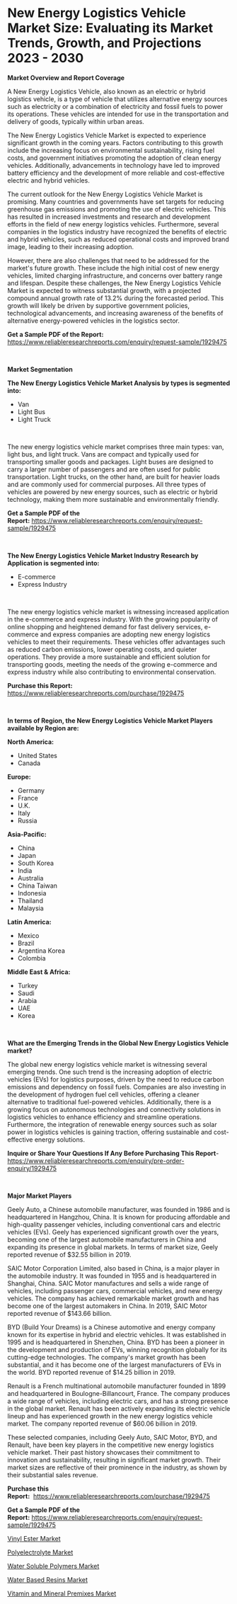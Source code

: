 <p><h1>New Energy Logistics Vehicle Market Size: Evaluating its Market Trends, Growth, and Projections 2023 - 2030</h1></p><p><strong>Market Overview and Report Coverage</strong></p>
<p><p>A New Energy Logistics Vehicle, also known as an electric or hybrid logistics vehicle, is a type of vehicle that utilizes alternative energy sources such as electricity or a combination of electricity and fossil fuels to power its operations. These vehicles are intended for use in the transportation and delivery of goods, typically within urban areas.</p><p>The New Energy Logistics Vehicle Market is expected to experience significant growth in the coming years. Factors contributing to this growth include the increasing focus on environmental sustainability, rising fuel costs, and government initiatives promoting the adoption of clean energy vehicles. Additionally, advancements in technology have led to improved battery efficiency and the development of more reliable and cost-effective electric and hybrid vehicles.</p><p>The current outlook for the New Energy Logistics Vehicle Market is promising. Many countries and governments have set targets for reducing greenhouse gas emissions and promoting the use of electric vehicles. This has resulted in increased investments and research and development efforts in the field of new energy logistics vehicles. Furthermore, several companies in the logistics industry have recognized the benefits of electric and hybrid vehicles, such as reduced operational costs and improved brand image, leading to their increasing adoption.</p><p>However, there are also challenges that need to be addressed for the market's future growth. These include the high initial cost of new energy vehicles, limited charging infrastructure, and concerns over battery range and lifespan. Despite these challenges, the New Energy Logistics Vehicle Market is expected to witness substantial growth, with a projected compound annual growth rate of 13.2% during the forecasted period. This growth will likely be driven by supportive government policies, technological advancements, and increasing awareness of the benefits of alternative energy-powered vehicles in the logistics sector.</p></p>
<p><strong>Get a Sample PDF of the Report:</strong> <a href="https://www.reliableresearchreports.com/enquiry/request-sample/1929475">https://www.reliableresearchreports.com/enquiry/request-sample/1929475</a></p>
<p>&nbsp;</p>
<p><strong>Market Segmentation</strong></p>
<p><strong>The New Energy Logistics Vehicle Market Analysis by types is segmented into:</strong></p>
<p><ul><li>Van</li><li>Light Bus</li><li>Light Truck</li></ul></p>
<p>&nbsp;</p>
<p><p>The new energy logistics vehicle market comprises three main types: van, light bus, and light truck. Vans are compact and typically used for transporting smaller goods and packages. Light buses are designed to carry a larger number of passengers and are often used for public transportation. Light trucks, on the other hand, are built for heavier loads and are commonly used for commercial purposes. All three types of vehicles are powered by new energy sources, such as electric or hybrid technology, making them more sustainable and environmentally friendly.</p></p>
<p><strong>Get a Sample PDF of the Report:</strong>&nbsp;<a href="https://www.reliableresearchreports.com/enquiry/request-sample/1929475">https://www.reliableresearchreports.com/enquiry/request-sample/1929475</a></p>
<p>&nbsp;</p>
<p><strong>The New Energy Logistics Vehicle Market Industry Research by Application is segmented into:</strong></p>
<p><ul><li>E-commerce</li><li>Express Industry</li></ul></p>
<p>&nbsp;</p>
<p><p>The new energy logistics vehicle market is witnessing increased application in the e-commerce and express industry. With the growing popularity of online shopping and heightened demand for fast delivery services, e-commerce and express companies are adopting new energy logistics vehicles to meet their requirements. These vehicles offer advantages such as reduced carbon emissions, lower operating costs, and quieter operations. They provide a more sustainable and efficient solution for transporting goods, meeting the needs of the growing e-commerce and express industry while also contributing to environmental conservation.</p></p>
<p><strong>Purchase this Report:</strong>&nbsp; <a href="https://www.reliableresearchreports.com/purchase/1929475">https://www.reliableresearchreports.com/purchase/1929475</a></p>
<p>&nbsp;</p>
<p><strong>In terms of Region, the New Energy Logistics Vehicle Market Players available by Region are:</strong></p>
<p>
    <p> <strong> North America: </strong>
        <ul>
            <li>United States</li>
            <li>Canada</li>
        </ul>
        </p> 
    <p> <strong> Europe: </strong>
        <ul>
            <li>Germany</li>
            <li>France</li>
            <li>U.K.</li>
            <li>Italy</li>
            <li>Russia</li>
        </ul>
        </p> 
    <p> <strong> Asia-Pacific: </strong>
        <ul>
            <li>China</li>
            <li>Japan</li>
            <li>South Korea</li>
            <li>India</li>
            <li>Australia</li>
            <li>China Taiwan</li>
            <li>Indonesia</li>
            <li>Thailand</li>
            <li>Malaysia</li>
        </ul>
        </p> 
    <p> <strong> Latin America: </strong>
        <ul>
            <li>Mexico</li>
            <li>Brazil</li>
            <li>Argentina Korea</li>
            <li>Colombia</li>
        </ul>
        </p> 
    <p> <strong> Middle East & Africa: </strong>
        <ul>
            <li>Turkey</li>
            <li>Saudi</li>
            <li>Arabia</li>
            <li>UAE</li>
            <li>Korea</li>
        </ul>
    </p>
    </p>
<p>&nbsp;</p>
<p><strong>What are the Emerging Trends in the Global New Energy Logistics Vehicle market?</strong></p>
<p><p>The global new energy logistics vehicle market is witnessing several emerging trends. One such trend is the increasing adoption of electric vehicles (EVs) for logistics purposes, driven by the need to reduce carbon emissions and dependency on fossil fuels. Companies are also investing in the development of hydrogen fuel cell vehicles, offering a cleaner alternative to traditional fuel-powered vehicles. Additionally, there is a growing focus on autonomous technologies and connectivity solutions in logistics vehicles to enhance efficiency and streamline operations. Furthermore, the integration of renewable energy sources such as solar power in logistics vehicles is gaining traction, offering sustainable and cost-effective energy solutions.</p></p>
<p><strong>Inquire or Share Your Questions If Any Before Purchasing This Report</strong>- <a href="https://www.reliableresearchreports.com/enquiry/pre-order-enquiry/1929475">https://www.reliableresearchreports.com/enquiry/pre-order-enquiry/1929475</a></p>
<p>&nbsp;</p>
<p><strong>Major Market Players</strong></p>
<p><p>Geely Auto, a Chinese automobile manufacturer, was founded in 1986 and is headquartered in Hangzhou, China. It is known for producing affordable and high-quality passenger vehicles, including conventional cars and electric vehicles (EVs). Geely has experienced significant growth over the years, becoming one of the largest automobile manufacturers in China and expanding its presence in global markets. In terms of market size, Geely reported revenue of $32.55 billion in 2019.</p><p>SAIC Motor Corporation Limited, also based in China, is a major player in the automobile industry. It was founded in 1955 and is headquartered in Shanghai, China. SAIC Motor manufactures and sells a wide range of vehicles, including passenger cars, commercial vehicles, and new energy vehicles. The company has achieved remarkable market growth and has become one of the largest automakers in China. In 2019, SAIC Motor reported revenue of $143.66 billion.</p><p>BYD (Build Your Dreams) is a Chinese automotive and energy company known for its expertise in hybrid and electric vehicles. It was established in 1995 and is headquartered in Shenzhen, China. BYD has been a pioneer in the development and production of EVs, winning recognition globally for its cutting-edge technologies. The company's market growth has been substantial, and it has become one of the largest manufacturers of EVs in the world. BYD reported revenue of $14.25 billion in 2019.</p><p>Renault is a French multinational automobile manufacturer founded in 1899 and headquartered in Boulogne-Billancourt, France. The company produces a wide range of vehicles, including electric cars, and has a strong presence in the global market. Renault has been actively expanding its electric vehicle lineup and has experienced growth in the new energy logistics vehicle market. The company reported revenue of $60.06 billion in 2019.</p><p>These selected companies, including Geely Auto, SAIC Motor, BYD, and Renault, have been key players in the competitive new energy logistics vehicle market. Their past history showcases their commitment to innovation and sustainability, resulting in significant market growth. Their market sizes are reflective of their prominence in the industry, as shown by their substantial sales revenue.</p></p>
<p><strong>Purchase this Report:</strong>&nbsp;&nbsp;<a href="https://www.reliableresearchreports.com/purchase/1929475">https://www.reliableresearchreports.com/purchase/1929475</a></p>
<p></p>
<p><strong>Get a Sample PDF of the Report:</strong>&nbsp;<a href="https://www.reliableresearchreports.com/enquiry/request-sample/1929475">https://www.reliableresearchreports.com/enquiry/request-sample/1929475</a></p>
<p><p><a href="https://medium.com/@debradaniels04/vinyl-ester-market-report-reveals-the-latest-trends-and-growth-opportunities-of-this-market-5c83eae11f63">Vinyl Ester Market</a></p><p><a href="https://medium.com/@sandramurphy56/polyelectrolyte-market-exploring-market-share-market-trends-and-future-growth-596c4b131d19">Polyelectrolyte Market</a></p><p><a href="https://medium.com/@janicegriffin2022/decoding-water-soluble-polymers-market-metrics-market-share-trends-and-growth-patterns-a4584abbda1f">Water Soluble Polymers Market</a></p><p><a href="https://medium.com/@barbarafranklin1904/water-based-resins-market-comprehensive-assessment-by-type-application-and-geography-fcf5ef463ebf">Water Based Resins Market</a></p><p><a href="https://medium.com/@crystalellis1905/vitamin-and-mineral-premixes-market-analysis-its-cagr-market-segmentation-and-global-industry-fa46d6f11a28">Vitamin and Mineral Premixes Market</a></p></p>
